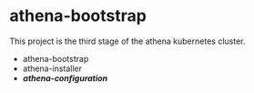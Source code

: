 # athena-bootstrap

This project is the third stage of the athena kubernetes cluster.

- athena-bootstrap
- athena-installer
- ***athena-configuration***
